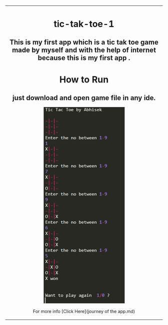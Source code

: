 <table align="center" border="0"><tr><td align="center" width="9999">


# tic-tak-toe-1
## This is my first app which is a tic tak toe game made by myself and with the help of internet because this is my first app .

# How to Run
## just download and open game file in any ide.
![](sample.png)

For more info [Click Here](journey of the app.md)
